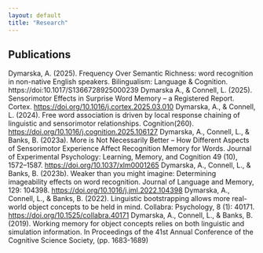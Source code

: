 ```yaml
---
layout: default
title: "Research"
---
```

## Publications

Dymarska, A. (2025). Frequency Over Semantic Richness: word recognition in non-native English speakers. Bilingualism: Language & Cognition. https://doi:10.1017/S1366728925000239
Dymarska A., & Connell, L. (2025). Sensorimotor Effects in Surprise Word Memory – a Registered Report. Cortex. https://doi.org/10.1016/j.cortex.2025.03.010
Dymarska, A., & Connell, L. (2024). Free word association is driven by local response chaining of linguistic and sensorimotor relationships. Cognition(260). https://doi.org/10.1016/j.cognition.2025.106127
Dymarska, A., Connell, L., & Banks, B. (2023a). More is Not Necessarily Better – How Different Aspects of Sensorimotor Experience Affect Recognition Memory for Words. Journal of Experimental Psychology: Learning, Memory, and Cognition 49 (10), 1572–1587. https://doi.org/10.1037/xlm0001265
Dymarska, A., Connell, L., & Banks, B. (2023b). Weaker than you might imagine: Determining imageability effects on word recognition. Journal of Language and Memory, 129: 104398. https://doi.org/10.1016/j.jml.2022.104398
Dymarska, A., Connell, L., & Banks, B. (2022). Linguistic bootstrapping allows more real-world object concepts to be held in mind. Collabra: Psychology, 8 (1): 40171. https://doi.org/10.1525/collabra.40171
Dymarska, A., Connell, L., & Banks, B. (2019). Working memory for object concepts relies on both linguistic and simulation information. In Proceedings of the 41st Annual Conference of the Cognitive Science Society, (pp. 1683-1689)

